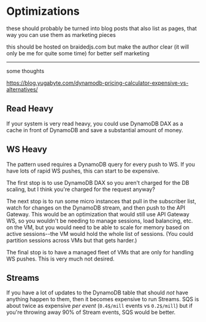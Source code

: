 # Optimizations

these should probably be turned into blog posts that also list as pages, that way you can use them as marketing pieces

this should be hosted on braidedjs.com but make the author clear (it will only be me for quite some time) for better self marketing

---

some thoughts

https://blog.yugabyte.com/dynamodb-pricing-calculator-expensive-vs-alternatives/

## Read Heavy

If your system is very read heavy, you could use DynamoDB DAX as a cache in front of DynamoDB and save a substantial amount of money.

## WS Heavy

The pattern used requires a DynamoDB query for every push to WS. If you have lots of rapid WS pushes, this can start to be expensive.

The first stop is to use DynamoDB DAX so you aren't charged for the DB scaling, but I think you're charged for the request anyway?

The next stop is to run some micro instances that pull in the subscriber list, watch for changes on the DynamoDB stream, and then push to the API Gateway. This would be an optimization that would still use API Gateway WS, so you wouldn't be needing to manage sessions, load balancing, etc. on the VM, but you would need to be able to scale for memory based on active sessions--the VM would hold the whole list of sessions. (You could partition sessions across VMs but that gets harder.)

The final stop is to have a managed fleet of VMs that are only for handling WS pushes. This is very much not desired.

## Streams

If you have a lot of updates to the DynamoDB table that should *not* have anything happen to them, then it becomes expensive to run Streams. SQS is about twice as expensive *per event* (`0.4$/mill` events vs `0.2$/mill`) but if you're throwing away 90% of Stream events, SQS would be better.
